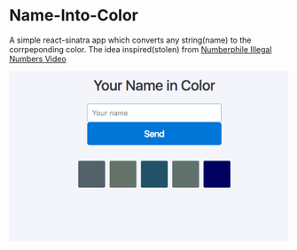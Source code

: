 # Name-Into-Color

A simple react-sinatra app which converts any string(name) to the corrpeponding color.
The idea inspired(stolen) from [Numberphile Illegal Numbers Video](https://www.youtube.com/watch?v=wo20Y4tw0l8)

![Screenshot](/screenshot.png?raw=true "Screenshot")
